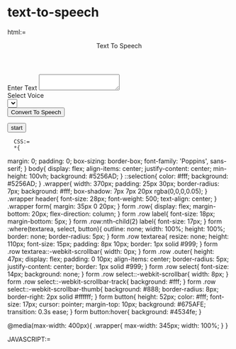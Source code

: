 # text-to-speech

html:=


<div class="p-4">
    <div class="wrapper">
        <header>Text To Speech</header>
        <form action="#">
          <div class="row">
            <label>Enter Text</label>
            <textarea></textarea>
          </div>
          <div class="row">
            <label>Select Voice</label>
            <div class="outer">
              <select></select>
            </div>
          </div>
          <button>Convert To Speech</button>
        </form>
        <button >start</button>
      </div>
      
      
      CSS:=
      *{
margin: 0;
padding: 0;
box-sizing: border-box;
font-family: 'Poppins', sans-serif;
}
body{
display: flex;
align-items: center;
justify-content: center;
min-height: 100vh;
background: #5256AD;
}
::selection{
color: #fff;
background: #5256AD;
}
.wrapper{
width: 370px;
padding: 25px 30px;
border-radius: 7px;
background: #fff;
box-shadow: 7px 7px 20px rgba(0,0,0,0.05);
}
.wrapper header{
font-size: 28px;
font-weight: 500;
text-align: center;
}
.wrapper form{
margin: 35px 0 20px;
}
form .row{
display: flex;
margin-bottom: 20px;
flex-direction: column;
}
form .row label{
font-size: 18px;
margin-bottom: 5px;
}
form .row:nth-child(2) label{
font-size: 17px;
}
form :where(textarea, select, button){
outline: none;
width: 100%;
height: 100%;
border: none;
border-radius: 5px;
}
form .row textarea{
resize: none;
height: 110px;
font-size: 15px;
padding: 8px 10px;
border: 1px solid #999;
}
form .row textarea::-webkit-scrollbar{
width: 0px;
}
form .row .outer{
height: 47px;
display: flex;
padding: 0 10px;
align-items: center;
border-radius: 5px;
justify-content: center;
border: 1px solid #999;
}
form .row select{
font-size: 14px;
background: none;
}
form .row select::-webkit-scrollbar{
width: 8px;
}
form .row select::-webkit-scrollbar-track{
background: #fff;
}
form .row select::-webkit-scrollbar-thumb{
background: #888;
border-radius: 8px;
border-right: 2px solid #ffffff;
}
form button{
height: 52px;
color: #fff;
font-size: 17px;
cursor: pointer;
margin-top: 10px;
background: #675AFE;
transition: 0.3s ease;
}
form button:hover{
background: #4534fe;
}

@media(max-width: 400px){
.wrapper{
max-width: 345px;
width: 100%;
}
}


JAVASCRIPT:=
<script>
    const textarea = document.querySelector("textarea"),
voiceList = document.querySelector("select"),
speechBtn = document.querySelector("button");

let synth = speechSynthesis,
isSpeaking = true;

voices();

function voices(){
    for(let voice of synth.getVoices()){
        let selected = voice.name === "Google US English" ? "selected" : "";
        let option = `<option value="${voice.name}" ${selected}>${voice.name} (${voice.lang})</option>`;
        voiceList.insertAdjacentHTML("beforeend", option);
    }
}

synth.addEventListener("voiceschanged", voices);

function textToSpeech(text){
    let utterance = new SpeechSynthesisUtterance(text);
    for(let voice of synth.getVoices()){
        if(voice.name === voiceList.value){
            utterance.voice = voice;
        }
    }
    synth.speak(utterance);
}

speechBtn.addEventListener("click", e =>{
    e.preventDefault();
    if(textarea.value !== ""){
        if(!synth.speaking){
            textToSpeech(textarea.value);
        }
        if(textarea.value.length > 80){
            setInterval(()=>{
                if(!synth.speaking && !isSpeaking){
                    isSpeaking = true;
                    speechBtn.innerText = "Convert To Speech";
                }else{
                }
            }, 500);
            if(isSpeaking){
                synth.resume();
                isSpeaking = false;
                speechBtn.innerText = "Pause Speech";
            }else{
                synth.pause();
                isSpeaking = true;
                speechBtn.innerText = "Resume Speech";
            }
        }else{
            speechBtn.innerText = "Convert To Speech";
        }
    }
});
</script>

